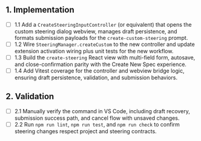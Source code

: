 ## 1. Implementation
- [ ] 1.1 Add a `CreateSteeringInputController` (or equivalent) that opens the custom steering dialog webview, manages draft persistence, and formats submission payloads for the `create-custom-steering` prompt.
- [ ] 1.2 Wire `SteeringManager.createCustom` to the new controller and update extension activation wiring plus unit tests for the new workflow.
- [ ] 1.3 Build the `create-steering` React view with multi-field form, autosave, and close-confirmation parity with the Create New Spec experience.
- [ ] 1.4 Add Vitest coverage for the controller and webview bridge logic, ensuring draft persistence, validation, and submission behaviors.

## 2. Validation
- [ ] 2.1 Manually verify the command in VS Code, including draft recovery, submission success path, and cancel flow with unsaved changes.
- [ ] 2.2 Run `npm run lint`, `npm run test`, and `npm run check` to confirm steering changes respect project and steering contracts.
